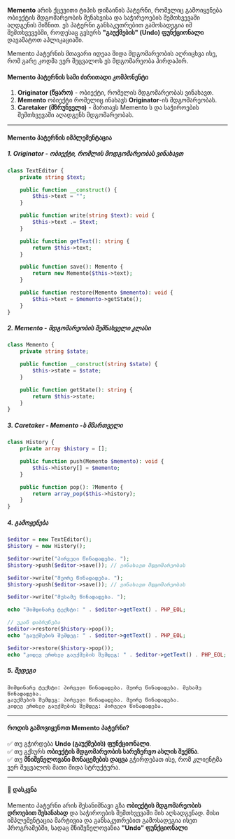 **Memento** არის ქცევითი ტიპის დიზაინის პატერნი, რომელიც გამოიყენება ობიექტის მდგომარეობის შენახვისა და საჭირეოების შემთხვევაში აღდგენის მიზნით. ეს პატერნი განსაკუთრებით გამოსადეგია იმ შემთხვევებში, როდესაც გვსურს **"გაუქმების" (Undo) ფუნქციონალი** დავამატოთ აპლიკაციაში.

Memento პატერნის მთავარი იდეაა შიდა მდგომარეობის აღრიცხვა ისე, რომ გარე კოდმა ვერ შეცვალოს ეს მდგომარეობა პირდაპირ.

#### Memento პატერნის სამი ძირითადი კომპონენტი
1. **Originator (წყარო)** - ობიექტი, რომელის მდგომარეობას ვინახავთ.
2. **Memento** ობიექტი რომელიც ინახავს **Originator**-ის მდგომარეობას.
3. **Caretaker (მზრუნველი)** - მართავს Memento ს და საჭიროების შემთხვევაში აღადგენს მდგომარეობას.

---

#### Memento პატერნის იმპლემენტაცია

##### 1. Originator - ობიექტი, რომლის მოდგომარეობას ვინახავთ

```php
class TextEditor {
    private string $text;

    public function __construct() {
        $this->text = "";
    }

    public function write(string $text): void {
        $this->text .= $text;
    }

    public function getText(): string {
        return $this->text;
    }

    public function save(): Memento {
        return new Memento($this->text);
    }

    public function restore(Memento $memento): void {
        $this->text = $memento->getState();
    }
}
```

##### 2. Memento - მდგომარეობის შემნახველი კლასი

```php
class Memento {
    private string $state;

    public function __construct(string $state) {
        $this->state = $state;
    }

    public function getState(): string {
        return $this->state;
    }
}
```

##### 3. Caretaker - Memento -ს მმართველი

```php
class History {
    private array $history = [];

    public function push(Memento $memento): void {
        $this->history[] = $memento;
    }

    public function pop(): ?Memento {
        return array_pop($this->history);
    }
}
```

##### 4. გამოყენება
```php
$editor = new TextEditor();
$history = new History();

$editor->write("პირველი წინადადება. ");
$history->push($editor->save()); // ვინახავთ მდგომარეობას

$editor->write("მეორე წინადადება. ");
$history->push($editor->save()); // ვინახავთ მდგომარეობას

$editor->write("მესამე წინადადება. ");

echo "მიმდინარე ტექსტი: " . $editor->getText() . PHP_EOL;

// უკან დაბრუნება
$editor->restore($history->pop());
echo "გაუქმების შემდეგ: " . $editor->getText() . PHP_EOL;

$editor->restore($history->pop());
echo "კიდევ ერთხელ გაუქმების შემდეგ: " . $editor->getText() . PHP_EOL;
```

##### 5. შედეგი
```
მიმდინარე ტექსტი: პირველი წინადადება. მეორე წინადადება. მესამე წინადადება. 
გაუქმების შემდეგ: პირველი წინადადება. მეორე წინადადება. 
კიდევ ერთხელ გაუქმების შემდეგ: პირველი წინადადება. 
```


---


#### როდის გამოვიყენოთ Memento პატერნი?

✅ თუ გჭირდება **Undo (გაუქმების) ფუნქციონალი**.    
✅ თუ გქსურს **ობიექტის მდგომარეობის სარეზერვო ასლის შექმნა**.    
✅ თუ **მნიშვნელოვანი მონაცემების დაცვა** გჭირდებათ ისე, რომ კლიენტმა ვერ შეცვალოს მათი შიდა სტრუქტურა.

---

#### 🚀 დასკვნა

Memento პატერნი არის შესანიშნავი გზა **ობიექტის მდგომარეობის დროებით შესანახად** და საჭიროების შემთხვევაში მის აღსადგენად. მისი იმპლემენტაცია მარტივია და განსაკუთრებით გამოსადეგია ისეთ პროგრამებში, სადაც მნიშვნელოვანია **"Undo" ფუნქციონალი**
